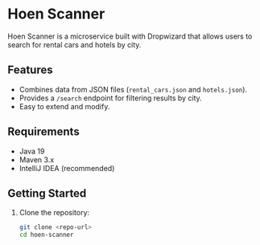 # Hoen Scanner

Hoen Scanner is a microservice built with Dropwizard that allows users to search for rental cars and hotels by city.

## Features
- Combines data from JSON files (`rental_cars.json` and `hotels.json`).
- Provides a `/search` endpoint for filtering results by city.
- Easy to extend and modify.

## Requirements
- Java 19
- Maven 3.x
- IntelliJ IDEA (recommended)

## Getting Started
1. Clone the repository:
   ```bash
   git clone <repo-url>
   cd hoen-scanner
